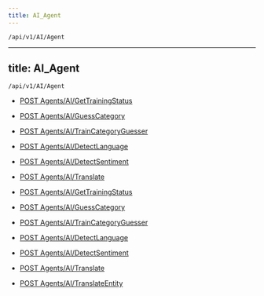 ```yaml
---
title: AI_Agent
---
```


```http
/api/v1/AI/Agent
```

---

title: AI_Agent
---

```http
/api/v1/AI/Agent
```

* [POST Agents/AI/GetTrainingStatus](v1AIAgent_GetTrainingStatus.md)

* [POST Agents/AI/GuessCategory](v1AIAgent_GuessCategory.md)

* [POST Agents/AI/TrainCategoryGuesser](v1AIAgent_TrainCategoryGuesser.md)

* [POST Agents/AI/DetectLanguage](v1AIAgent_DetectLanguage.md)

* [POST Agents/AI/DetectSentiment](v1AIAgent_DetectSentiment.md)

* [POST Agents/AI/Translate](v1AIAgent_Translate.md)

* [POST Agents/AI/GetTrainingStatus](v1AIAgent_GetTrainingStatus.md)

* [POST Agents/AI/GuessCategory](v1AIAgent_GuessCategory.md)

* [POST Agents/AI/TrainCategoryGuesser](v1AIAgent_TrainCategoryGuesser.md)

* [POST Agents/AI/DetectLanguage](v1AIAgent_DetectLanguage.md)

* [POST Agents/AI/DetectSentiment](v1AIAgent_DetectSentiment.md)

* [POST Agents/AI/Translate](v1AIAgent_Translate.md)

* [POST Agents/AI/TranslateEntity](v1AIAgent_TranslateEntity.md)
